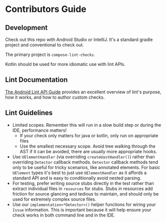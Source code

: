 # Contributors Guide

## Development

Check out this repo with Android Studio or IntelliJ. It's a standard gradle project and
conventional to check out.

The primary project is `compose-lint-checks`.

Kotlin should be used for more idiomatic use with lint APIs.

## Lint Documentation

[The Android Lint API Guide](https://googlesamples.github.io/android-custom-lint-rules/book.html) provides an excellent overview of lint's purpose, how it works, and how to author custom checks.

## Lint Guidelines
- Limited scopes. Remember this will run in a slow build step or during the IDE, performance matters!
    - If your check only matters for java or kotlin, only run on appropriate files
    - Use the smallest necessary scope. Avoid tree walking through the AST if it can be avoided, there
      are usually more appropriate hooks.
- Use `UElementHandler` (via overriding `createUastHandler()`) rather than overriding `Detector`
  callback methods. `Detector` callback methods tend only to be useful for tricky scenarios, like
  annotated elements. For basic `UElement` types it's best to just use `UElementHandler` as it affords
  a standard API and is easy to conditionally avoid nested parsing.
- For testing, prefer writing source stubs directly in the test rather than extract individual files
  in `resources` for stubs. Stubs in resources add friction for source glancing and tedious to
  maintain, and should only be used for extremely complex source files.
- Use our `implementation<*Detector>()` helper functions for wiring your `Issue` information. This
  is important because it will help ensure your check works in both command line and in the IDE.
